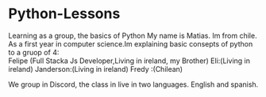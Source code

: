 # Python-Lessons
Learning as a group, the basics of Python 
My name is Matias. Im from chile.
As a first year in computer science.Im explaining basic consepts of python 
to a gruop of 4:  
Felipe (Full Stacka Js Developer,Living in ireland, my Brother)
Eli:(Living in ireland)
Janderson:(Living in ireland)
Fredy :(Chilean)

We group in Discord, the class in live in two languages. English and spanish.
